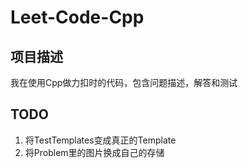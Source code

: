 # Leet-Code-Cpp

## 项目描述

我在使用Cpp做力扣时的代码，包含问题描述，解答和测试

## TODO

1. 将TestTemplates变成真正的Template
2. 将Problem里的图片换成自己的存储